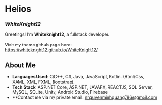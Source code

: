 # Helios  
### *WhiteKnight12*  

Greetings! I’m **Whiteknight12**, a fullstack developer.  
<br>
Visit my theme github page here: https://whiteknight12.github.io/WhiteKnight12/ 

## About Me  
- **Languages Used**: C/C++, C#, Java, JavaScript, Kotlin. (Html/Css, XAML, XML, FXML, Bootstrap).
- **Tech Stack**: ASP.NET Core, ASP.NET, JAVAFX, REACTJS, SQL Server, MySQL, SQLite, Unity, Android Studio, Firebase.
- **Contact me via my private email: nnguyenminhquang786@gmail.com

